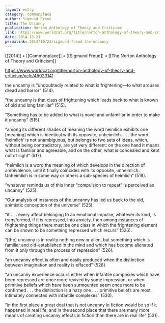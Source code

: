 ```yaml
---
layout: entry
category: commonplace
author: Sigmund Freud
title: The Uncanny
publication: Norton Anthology of Theory and Criticism
link: https://www.worldcat.org/title/norton-anthology-of-theory-and-criticism/oclc/45023141
date: 2014-10-23
permalink: 2014/10/23/sigmund-freud-the-uncanny
---
```


[[2014]] • [[Commonplace]] • [[Sigmund Freud]] • [[The Norton Anthology of Theory and Criticism]]

https://www.worldcat.org/title/norton-anthology-of-theory-and-criticism/oclc/45023141

the uncanny is “undoubtedly related to what is frightening—to what arouses dread and horror” (514). 

“the uncanny is that class of frightening which leads back to what is known of old and long familiar” (515).

“Something has to be added to what is novel and unfamiliar in order to make it uncanny” (515).

“among its different shades of meaning the word heimlich exhibits one [meaning] which is identical with its opposite, unheimlich. . . . the word ‘heimlich’ is not unambiguous, but belongs to two sets of ideas, which, without being contradictory, are yet very different: on the one hand it means what is familiar and agreeable, and on the other, what is concealed and kept out of sight” (517).

“heimlich is a word the meaning of which develops in the direction of ambivalence, until it finally coincides with its opposite, unheimlich. Unheimlich is in some way or others a sub-species of heimlich” (518).

“whatever reminds us of this inner “compulsion to repeat” is perceived as uncanny” (525).

“Our analysis of instances of the uncanny has led us back to the old, animistic conception of the universe” (525).

“if . . . every affect belonging to an emotional impulse, whatever its kind, is transformed, if it is repressed, into anxiety, then among instances of frightening things there must be one class in which the frightening element can be shown to be something repressed which recurs” (526).

“[the] uncanny is in reality nothing new or alien, but something which is familiar and old-established in the mind and which has become alienated from it only through the process of repression” (526).

“an uncanny effect is often and easily produced when the distinction between imagination and reality is effaced” (528).

“an uncanny experience occurs either when infantile complexes which have been repressed are once more revived by some impression, or when primitive beliefs which have been surmounted seem once more to be confirmed . . . the distinction is a hazy one . . . primitive beliefs are most intimately connected with infantile complexes” (530).

“in the first place a great deal that is not uncanny in fiction would be so if it happened in real life; and in the second place that there are many more means of creating uncanny effects in fiction than there are in real life” (531).